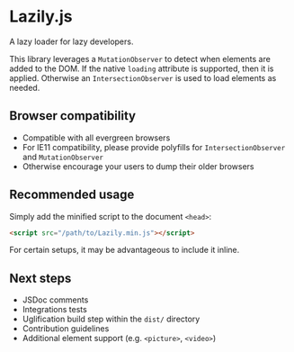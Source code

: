 # Lazily.js
A lazy loader for lazy developers.

This library leverages a `MutationObserver` to detect when elements are added to the DOM.
If the native `loading` attribute is supported, then it is applied.
Otherwise an `IntersectionObserver` is used to load elements as needed.

## Browser compatibility
- Compatible with all evergreen browsers
- For IE11 compatibility, please provide polyfills for `IntersectionObserver` and `MutationObserver`
- Otherwise encourage your users to dump their older browsers

## Recommended usage
Simply add the minified script to the document `<head>`:

```html
<script src="/path/to/Lazily.min.js"></script>
```

For certain setups, it may be advantageous to include it inline.

## Next steps
- JSDoc comments
- Integrations tests
- Uglification build step within the `dist/` directory
- Contribution guidelines
- Additional element support (e.g. `<picture>`, `<video>`)
